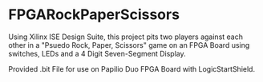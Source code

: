 # FPGARockPaperScissors
Using Xilinx ISE Design Suite, this project pits two players against each other in a "Psuedo Rock, Paper, Scissors" game on an FPGA Board using switches, LEDs and a 4 Digit Seven-Segment Display. 


Provided .bit File for use on Papilio Duo FPGA Board with LogicStartShield. 
